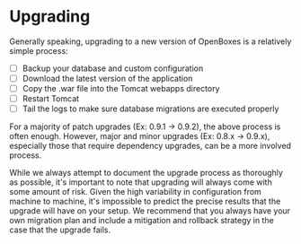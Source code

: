 # Upgrading
Generally speaking, upgrading to a new version of OpenBoxes is a relatively simple process:

* [ ] Backup your database and custom configuration
* [ ] Download the latest version of the application
* [ ] Copy the .war file into the Tomcat webapps directory
* [ ] Restart Tomcat
* [ ] Tail the logs to make sure database migrations are executed properly

For a majority of patch upgrades (Ex: 0.9.1 -> 0.9.2), the above process is often enough. However, major and minor
upgrades (Ex: 0.8.x -> 0.9.x), especially those that require dependency upgrades, can be a more involved process.

While we always attempt to document the upgrade process as thoroughly as possible, it's important to note that
upgrading will always come with some amount of risk. Given the high variability in configuration from machine to machine,
it's impossible to predict the precise results that the upgrade will have on your setup. We recommend that you always
have your own migration plan and include a mitigation and rollback strategy in the case that the upgrade fails.
